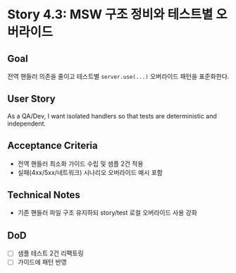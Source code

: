 # Story 4.3: MSW 구조 정비와 테스트별 오버라이드

## Goal
전역 핸들러 의존을 줄이고 테스트별 `server.use(...)` 오버라이드 패턴을 표준화한다.

## User Story
As a QA/Dev, I want isolated handlers so that tests are deterministic and independent.

## Acceptance Criteria
- 전역 핸들러 최소화 가이드 수립 및 샘플 2건 적용
- 실패(4xx/5xx/네트워크) 시나리오 오버라이드 예시 포함

## Technical Notes
- 기존 핸들러 파일 구조 유지하되 story/test 로컬 오버라이드 사용 강화

## DoD
- [ ] 샘플 테스트 2건 리팩토링
- [ ] 가이드에 패턴 반영
